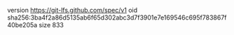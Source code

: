 version https://git-lfs.github.com/spec/v1
oid sha256:3ba4f2a86d5135ab6f65d302abc3d7f3901e7e169546c695f783867f40be205a
size 833
